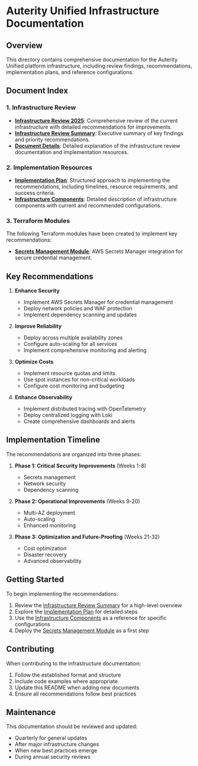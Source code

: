 # Auterity Unified Infrastructure Documentation

## Overview

This directory contains comprehensive documentation for the Auterity Unified platform infrastructure, including review findings, recommendations, implementation plans, and reference configurations.

## Document Index

### 1. Infrastructure Review

- **[Infrastructure Review 2025](./infrastructure-review-2025.md)**: Comprehensive review of the current infrastructure with detailed recommendations for improvements.
- **[Infrastructure Review Summary](./infrastructure-review-summary.md)**: Executive summary of key findings and priority recommendations.
- **[Document Details](./document-details.md)**: Detailed explanation of the infrastructure review documentation and implementation resources.

### 2. Implementation Resources

- **[Implementation Plan](./implementation-plan.md)**: Structured approach to implementing the recommendations, including timelines, resource requirements, and success criteria.
- **[Infrastructure Components](./infrastructure-components.md)**: Detailed description of infrastructure components with current and recommended configurations.

### 3. Terraform Modules

The following Terraform modules have been created to implement key recommendations:

- **[Secrets Management Module](../terraform/modules/secrets/)**: AWS Secrets Manager integration for secure credential management.

## Key Recommendations

1. **Enhance Security**
   - Implement AWS Secrets Manager for credential management
   - Deploy network policies and WAF protection
   - Implement dependency scanning and updates

2. **Improve Reliability**
   - Deploy across multiple availability zones
   - Configure auto-scaling for all services
   - Implement comprehensive monitoring and alerting

3. **Optimize Costs**
   - Implement resource quotas and limits
   - Use spot instances for non-critical workloads
   - Configure cost monitoring and budgeting

4. **Enhance Observability**
   - Implement distributed tracing with OpenTelemetry
   - Deploy centralized logging with Loki
   - Create comprehensive dashboards and alerts

## Implementation Timeline

The recommendations are organized into three phases:

1. **Phase 1: Critical Security Improvements** (Weeks 1-8)
   - Secrets management
   - Network security
   - Dependency scanning

2. **Phase 2: Operational Improvements** (Weeks 9-20)
   - Multi-AZ deployment
   - Auto-scaling
   - Enhanced monitoring

3. **Phase 3: Optimization and Future-Proofing** (Weeks 21-32)
   - Cost optimization
   - Disaster recovery
   - Advanced observability

## Getting Started

To begin implementing the recommendations:

1. Review the [Infrastructure Review Summary](./infrastructure-review-summary.md) for a high-level overview
2. Explore the [Implementation Plan](./implementation-plan.md) for detailed steps
3. Use the [Infrastructure Components](./infrastructure-components.md) as a reference for specific configurations
4. Deploy the [Secrets Management Module](../terraform/modules/secrets/) as a first step

## Contributing

When contributing to the infrastructure documentation:

1. Follow the established format and structure
2. Include code examples where appropriate
3. Update this README when adding new documents
4. Ensure all recommendations follow best practices

## Maintenance

This documentation should be reviewed and updated:

- Quarterly for general updates
- After major infrastructure changes
- When new best practices emerge
- During annual security reviews
